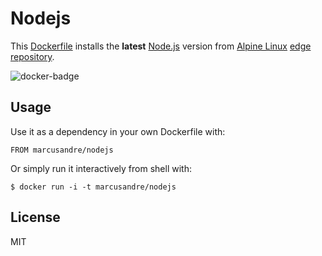 # Nodejs

This [Dockerfile][docker] installs the **latest** [Node.js](http://nodejs.org/)
version from [Alpine Linux][alpine-linux] [edge repository][edge-repository].

![docker-badge](http://dockeri.co/image/marcusandre/nodejs)

## Usage

Use it as a dependency in your own Dockerfile with:

    FROM marcusandre/nodejs

Or simply run it interactively from shell with:

    $ docker run -i -t marcusandre/nodejs

## License

MIT

[docker]: https://www.docker.com/
[alpine-linux]: http://alpinelinux.org/ 
[edge-repository]: http://pkgs.alpinelinux.org/packages?name=nodejs&branch=&repo=&arch=&maintainer=
